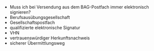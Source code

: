 - Muss ich bei Versendung aus dem BAG-Postfach immer elektronisch signieren?
- Berufsausübungsgesellschaft
- Gesellschaftspostfach
- qualifizierte elektronische Signatur
- VHN
- vertrauenswürdiger Herkunftsnachweis
- sicherer Übermittlungsweg